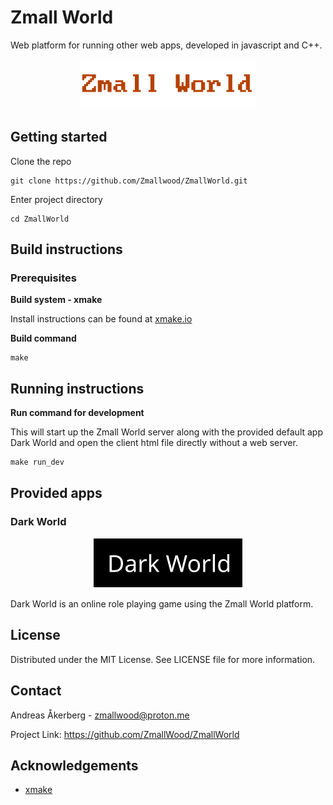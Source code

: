 # Zmall World
Web platform for running other web apps, developed in javascript and C++.

<!-- PROJECT LOGO -->
<div align="center">
  <img src="media/images/zmall_world_logo.png" alt="Logo">
</div>

## Getting started

Clone the repo

    git clone https://github.com/Zmallwood/ZmallWorld.git

Enter project directory

    cd ZmallWorld

## Build instructions

### Prerequisites

**Build system - xmake**

Install instructions can be found at [xmake.io](https://xmake.io)

**Build command**

    make

## Running instructions

**Run command for development**

This will start up the Zmall World server along with the provided default app Dark World and open the client html file directly without a web server.

    make run_dev

## Provided apps

### Dark World
<div align="center">
  <img src="media/images/dark_world_logo.png" alt="Logo">
</div>

Dark World is an online role playing game using the Zmall World platform.

## License
Distributed under the MIT License. See LICENSE file for more information.

## Contact
Andreas Åkerberg - zmallwood@proton.me

Project Link: https://github.com/ZmallWood/ZmallWorld

## Acknowledgements
* [xmake](https://xmake.io)
